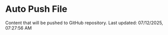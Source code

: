 # Auto Push File

Content that will be pushed to GitHub repository.
Last updated: 07/12/2025, 07:27:56 AM